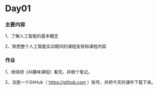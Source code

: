 # Day01

### 主要内容

1、了解人工智能的基本概念

2、熟悉整个人工智能实训期间的课程安排和课程内容


### 作业

1、继续把《AI趣味课程》看完，并做个笔记。

2、注册一个GitHub（ https://github.com ）账号，并把今天的课件下载下来。
